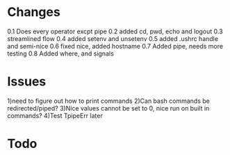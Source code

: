 # Changes


0.1 Does every operator excpt pipe
0.2 added cd, pwd, echo and logout
0.3 streamlined flow
0.4 added setenv and unsetenv
0.5 added .ushrc handle and semi-nice
0.6 fixed nice, added hostname 
0.7 Added pipe, needs more testing
0.8 Added where, and signals

# Issues

1)need to figure out how to print commands
2)Can bash commands be redirected/piped?
3)Nice values cannot be set to 0, nice run on built in commands?
4)Test TpipeErr later

# Todo




